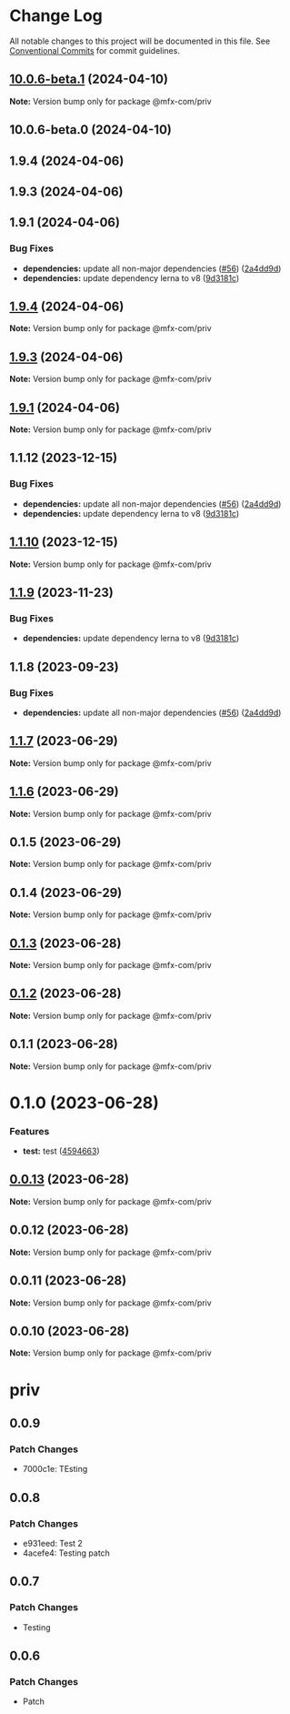 # Change Log

All notable changes to this project will be documented in this file.
See [Conventional Commits](https://conventionalcommits.org) for commit guidelines.

## [10.0.6-beta.1](https://github.com/MFX-com/testing-packages/compare/@mfx-com/priv@10.0.6-beta.0...@mfx-com/priv@10.0.6-beta.1) (2024-04-10)

**Note:** Version bump only for package @mfx-com/priv





## 10.0.6-beta.0 (2024-04-10)



## 1.9.4 (2024-04-06)



## 1.9.3 (2024-04-06)



## 1.9.1 (2024-04-06)


### Bug Fixes

* **dependencies:** update all non-major dependencies ([#56](https://github.com/MFX-com/testing-packages/issues/56)) ([2a4dd9d](https://github.com/MFX-com/testing-packages/commit/2a4dd9dfaeb51305235c1f7c19d2d7e5d6f217c3))
* **dependencies:** update dependency lerna to v8 ([9d3181c](https://github.com/MFX-com/testing-packages/commit/9d3181cbbf32dda008cf2b2cd5366daf072dc749))





## [1.9.4](https://github.com/MFX-com/testing-packages/compare/v1.9.3...v1.9.4) (2024-04-06)

**Note:** Version bump only for package @mfx-com/priv





## [1.9.3](https://github.com/MFX-com/testing-packages/compare/v1.9.2...v1.9.3) (2024-04-06)

**Note:** Version bump only for package @mfx-com/priv





## [1.9.1](https://github.com/MFX-com/testing-packages/compare/v1.5.6...v1.9.1) (2024-04-06)

**Note:** Version bump only for package @mfx-com/priv






## 1.1.12 (2023-12-15)


### Bug Fixes

* **dependencies:** update all non-major dependencies ([#56](https://github.com/mfx-com/testing-packages/issues/56)) ([2a4dd9d](https://github.com/mfx-com/testing-packages/commit/2a4dd9dfaeb51305235c1f7c19d2d7e5d6f217c3))
* **dependencies:** update dependency lerna to v8 ([9d3181c](https://github.com/mfx-com/testing-packages/commit/9d3181cbbf32dda008cf2b2cd5366daf072dc749))





## [1.1.10](https://github.com/mfx-com/testing-packages/compare/@mfx-com/priv@1.1.9...@mfx-com/priv@1.1.10) (2023-12-15)

**Note:** Version bump only for package @mfx-com/priv





## [1.1.9](https://github.com/mfx-com/testing-packages/compare/@mfx-com/priv@1.1.8...@mfx-com/priv@1.1.9) (2023-11-23)


### Bug Fixes

* **dependencies:** update dependency lerna to v8 ([9d3181c](https://github.com/mfx-com/testing-packages/commit/9d3181cbbf32dda008cf2b2cd5366daf072dc749))





## 1.1.8 (2023-09-23)


### Bug Fixes

* **dependencies:** update all non-major dependencies ([#56](https://github.com/mfx-com/testing-packages/issues/56)) ([2a4dd9d](https://github.com/mfx-com/testing-packages/commit/2a4dd9dfaeb51305235c1f7c19d2d7e5d6f217c3))





## [1.1.7](https://github.com/mfx-com/testing-packages/compare/@mfx-com/priv@1.1.6...@mfx-com/priv@1.1.7) (2023-06-29)

**Note:** Version bump only for package @mfx-com/priv





## [1.1.6](https://github.com/mfx-com/testing-packages/compare/@mfx-com/priv@0.1.5...@mfx-com/priv@1.1.6) (2023-06-29)

**Note:** Version bump only for package @mfx-com/priv





## 0.1.5 (2023-06-29)

**Note:** Version bump only for package @mfx-com/priv





## 0.1.4 (2023-06-29)

**Note:** Version bump only for package @mfx-com/priv





## [0.1.3](https://github.com/mfx-com/testing-packages/compare/@mfx-com/priv@0.0.10...@mfx-com/priv@0.1.3) (2023-06-28)

**Note:** Version bump only for package @mfx-com/priv





## [0.1.2](https://github.com/mfx-com/testing-packages/compare/@mfx-com/priv@0.0.10...@mfx-com/priv@0.1.2) (2023-06-28)

**Note:** Version bump only for package @mfx-com/priv





## 0.1.1 (2023-06-28)

**Note:** Version bump only for package @mfx-com/priv





# 0.1.0 (2023-06-28)


### Features

* **test:** test ([4594663](https://github.com/mfx-com/testing-packages/commit/45946636673884a211bb2e568153a3d47d4f0f9b))





## [0.0.13](https://github.com/mfx-com/testing-packages/compare/@mfx-com/priv@0.0.10...@mfx-com/priv@0.0.13) (2023-06-28)

**Note:** Version bump only for package @mfx-com/priv






## 0.0.12 (2023-06-28)

**Note:** Version bump only for package @mfx-com/priv





## 0.0.11 (2023-06-28)

**Note:** Version bump only for package @mfx-com/priv





## 0.0.10 (2023-06-28)

**Note:** Version bump only for package @mfx-com/priv





# priv

## 0.0.9

### Patch Changes

- 7000c1e: TEsting

## 0.0.8

### Patch Changes

- e931eed: Test 2
- 4acefe4: Testing patch

## 0.0.7

### Patch Changes

- Testing

## 0.0.6

### Patch Changes

- Patch

